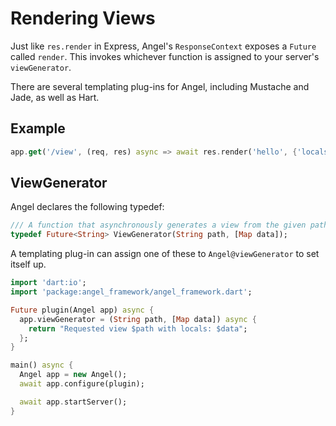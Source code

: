 # Rendering Views
Just like `res.render` in Express, Angel's `ResponseContext` exposes a `Future` called `render`. This invokes whichever function is assigned to your server's `viewGenerator`.

There are several templating plug-ins for Angel, including Mustache and Jade, as well as Hart.

## Example

```dart
app.get('/view', (req, res) async => await res.render('hello', {'locals': ['foo', 'bar']});
```

## ViewGenerator
Angel declares the following typedef:

```dart
/// A function that asynchronously generates a view from the given path and data.
typedef Future<String> ViewGenerator(String path, [Map data]);
```

A templating plug-in can assign one of these to `Angel@viewGenerator` to set itself up.

```dart
import 'dart:io';
import 'package:angel_framework/angel_framework.dart';

Future plugin(Angel app) async {
  app.viewGenerator = (String path, [Map data]) async {
    return "Requested view $path with locals: $data";
  };
}

main() async {
  Angel app = new Angel();
  await app.configure(plugin);

  await app.startServer();
}
```